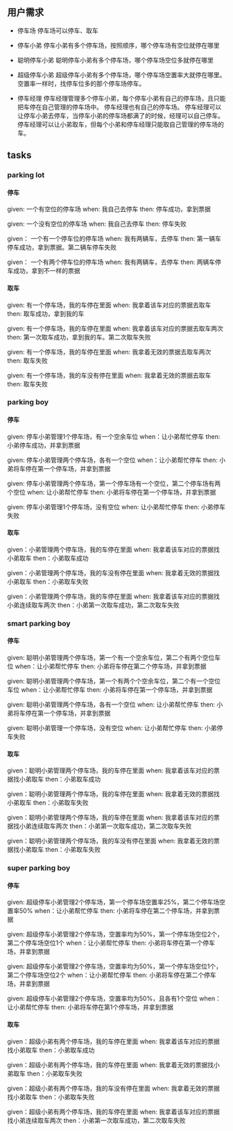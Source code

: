 ## 用户需求
- 停车场
停车场可以停车、取车

- 停车小弟
停车小弟有多个停车场，按照顺序，哪个停车场有空位就停在哪里

- 聪明停车小弟
聪明停车小弟有多个停车场，哪个停车场空位多就停在哪里

- 超级停车小弟
超级停车小弟有多个停车场，哪个停车场空置率大就停在哪里。
空置率一样时，找停车位多的那个停车场停车。

- 停车经理
停车经理管理多个停车小弟，每个停车小弟有自己的停车场，且只能把车停在自己管理的停车场中。
停车经理也有自己的停车场。
停车经理可以让停车小弟去停车，当停车小弟的停车场都满了的时候，经理可以自己停车。
停车经理可以让小弟取车，但每个小弟和停车经理只能取自己管理的停车场的车。

## tasks

### parking lot

#### 停车
given: 一个有空位的停车场
when: 我自己去停车
then: 停车成功，拿到票据

given: 一个没有空位的停车场
when: 我自己去停车
then: 停车失败

given： 一个有一个停车位的停车场
when: 我有两辆车，去停车
then: 第一辆车停车成功，拿到票据。第二辆车停车失败

given： 一个有两个停车位的停车场
when: 我有两辆车，去停车
then: 两辆车停车成功，拿到不一样的票据

#### 取车
given: 有一个停车场，我的车停在里面
when: 我拿着该车对应的票据去取车
then: 取车成功，拿到我的车

given: 有一个停车场，我的车停在里面
when: 我拿着该车对应的票据去取车两次
then: 第一次取车成功，拿到我的车。第二次取车失败

given: 有一个停车场，我的车停在里面
when: 我拿着无效的票据去取车两次
then: 取车失败

given: 有一个停车场，我的车没有停在里面
when: 我拿着无效的票据去取车
then: 取车失败

### parking boy
#### 停车 
given: 停车小弟管理1个停车场，有一个空余车位
when：让小弟帮忙停车
then: 小弟停车成功，并拿到票据

given: 停车小弟管理两个停车场，各有一个空位
when：让小弟帮忙停车
then: 小弟将车停在第一个停车场，并拿到票据

given: 停车小弟管理两个停车场，第一个停车场有一个空位，第二个停车场有两个空位
when: 让小弟帮忙停车
then: 小弟将车停在第一个停车场，并拿到票据

given: 停车小弟管理1个停车场，没有空位
when: 让小弟帮忙停车
then: 小弟停车失败

#### 取车
given：小弟管理两个停车场，我的车停在里面
when: 我拿着该车对应的票据找小弟取车
then：小弟取车成功

given：小弟管理两个停车场，我的车没有停在里面
when: 我拿着无效的票据找小弟取车
then：小弟取车失败

given：小弟管理两个停车场，我的车停在里面
when: 我拿着该车对应的票据找小弟连续取车两次
then：小弟第一次取车成功，第二次取车失败

### smart parking boy
#### 停车
given: 聪明小弟管理两个停车场，第一个有一个空余车位，第二个有两个空位车位
when：让小弟帮忙停车
then: 小弟将车停在第二个停车场，并拿到票据

given: 聪明小弟管理两个停车场，第一个有两个个空余车位，第二个有一个空位车位
when：让小弟帮忙停车
then: 小弟将车停在第一个停车场，并拿到票据

given: 聪明小弟管理两个停车场，各有一个空位
when: 让小弟帮忙停车
then: 小弟将车停在第一个停车场，并拿到票据

given: 聪明小弟管理一个停车场，没有空位
when: 让小弟帮忙停车
then: 小弟停车失败

#### 取车
given：聪明小弟管理两个停车场，我的车停在里面
when: 我拿着该车对应的票据找小弟取车
then：小弟取车成功

given：聪明小弟管理两个停车场，我的车停在里面
when: 我拿着无效的票据找小弟取车
then：小弟取车失败

given：聪明小弟管理两个停车场，我的车停在里面
when: 我拿着该车对应的票据找小弟连续取车两次
then：小弟第一次取车成功，第二次取车失败

given：聪明小弟管理两个停车场，我的车没有停在里面
when: 我拿着无效的票据找小弟取车
then：小弟取车失败

### super parking boy
#### 停车
given: 超级停车小弟管理2个停车场，第一个停车场空置率25%，第二个停车场空置率50%
when：让小弟帮忙停车
then: 小弟将车停在第二个停车场，并拿到票据

given: 超级停车小弟管理2个停车场，空置率均为50%，第一个停车场空位2个，第二个停车场空位1个
when：让小弟帮忙停车
then: 小弟将车停在第一个停车场，并拿到票据

given: 超级停车小弟管理2个停车场，空置率均为50%，第一个停车场空位1个，第二个停车场空位2个
when：让小弟帮忙停车
then: 小弟将车停在第二个停车场，并拿到票据

given: 超级停车小弟管理2个停车场，空置率均为50%，且各有1个空位
when：让小弟帮忙停车
then: 小弟将车停在第1个停车场，并拿到票据

#### 取车
given：超级小弟有两个停车场，我的车停在里面
when: 我拿着该车对应的票据找小弟取车
then：小弟取车成功

given：超级小弟有两个停车场，我的车停在里面
when: 我拿着无效的票据找小弟取车
then：小弟取车失败

given：超级小弟有两个停车场，我的车没有停在里面
when: 我拿着无效的票据找小弟取车
then：小弟取车失败

given：超级小弟有两个停车场，我的车停在里面
when: 我拿着该车对应的票据找小弟连续取车两次
then：小弟第一次取车成功，第二次取车失败
